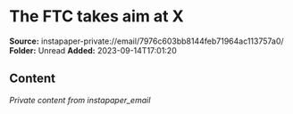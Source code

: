 # The FTC takes aim at X

**Source:** instapaper-private://email/7976c603bb8144feb71964ac113757a0/
**Folder:** Unread
**Added:** 2023-09-14T17:01:20




## Content
*Private content from instapaper_email*
